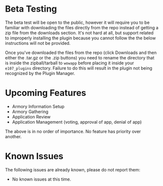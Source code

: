 # Beta Testing

The beta test will be open to the public, however it will require you to be familiar with downloading the files directly from the repo instead of getting
a zip file from the downloads section. It's not hard at all, but support related to improperly installing the plugin because you cannot follow the the below instructions
will not be provided.

Once you've downloaded the files from the repo (click Downloads and then either the .tar.gz or the .zip buttons) you need to rename the directory that is inside the zipball/tarball
to `wowapp` before placing it inside your `e107_plugins` directory. Failure to do this will result in the plugin not being recognized by the Plugin Manager.

# Upcoming Features

* Armory Information Setup
* Armory Gathering
* Application Review
* Application Management (voting, approval of app, denial of app)

The above is in no order of importance. No feature has priority over another.

# Known Issues

The following issues are already known, please do not report them:

* No known issues at this time.